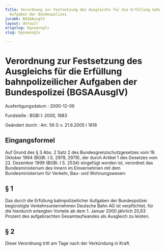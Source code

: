 ```yaml
---
Title: Verordnung zur Festsetzung des Ausgleichs für die Erfüllung bahnpolizeilicher
  Aufgaben der Bundespolizei
jurabk: BGSAAusglV
layout: default
origslug: bgsaausglv
slug: bgsaausglv

---
```


# Verordnung zur Festsetzung des Ausgleichs für die Erfüllung bahnpolizeilicher Aufgaben der Bundespolizei (BGSAAusglV)

Ausfertigungsdatum
:   2000-12-06

Fundstelle
:   BGBl I: 2000, 1683

Geändert durch
:   Art. 56 G v. 21.6.2005 I 1818

## Eingangsformel

Auf Grund des § 3 Abs. 2 Satz 2 des Bundesgrenzschutzgesetzes vom 19.
Oktober 1994 (BGBl. I S. 2978, 2979), der durch Artikel 1 des Gesetzes
vom 22. Dezember 1999 (BGBl. I S. 2534) eingefügt worden ist,
verordnet das Bundesministerium des Innern im Einvernehmen mit dem
Bundesministerium für Verkehr, Bau- und Wohnungswesen:

## § 1

Das durch die Erfüllung bahnpolizeilicher Aufgaben der Bundespolizei
begünstigte Verkehrsunternehmen Deutsche Bahn AG ist verpflichtet, für
die hierdurch erlangten Vorteile ab dem 1. Januar 2000 jährlich 20,83
Prozent des aufgebrachten Gesamtaufwandes als Ausgleich zu leisten.

## § 2

Diese Verordnung tritt am Tage nach der Verkündung in Kraft.

